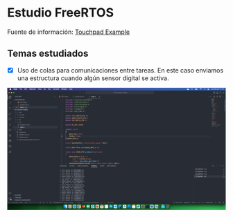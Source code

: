 # Estudio FreeRTOS

Fuente de información: [Touchpad Example](https://github.com/PacktPublishing/Internet-of-Things-with-ESP32/tree/main/ch3/freertos_queue_ex)

## Temas estudiados

- [x] Uso de colas para comunicaciones entre tareas. En este caso enviamos una estructura cuando algún sensor digital se activa. 


<div style="text-align: center;">

![](docs/result.png)

</div>
